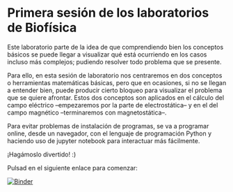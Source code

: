 # Primera sesión de los laboratorios de Biofísica

Este laboratorio parte de la idea de que comprendiendo bien los conceptos básicos se puede llegar a visualizar qué está ocurriendo en los casos incluso más complejos; pudiendo resolver todo problema que se presente.

Para ello, en esta sesión de laboratorio nos centraremos en dos conceptos o herramientas matemáticas básicas, pero que en ocasiones, si no se llegan a entender bien, puede producir cierto bloqueo para visualizar el problema que se quiere afrontar. Estos dos conceptos son aplicados en el cálculo del campo eléctrico –empezaremos por la parte de electrostática– y en el del campo magnético –terminaremos con magnetostática–.

Para evitar problemas de instalación de programas, se va a programar online, desde un navegador, con el lenguaje de programación Python y haciendo uso de jupyter notebook para interactuar más fácilmente.

¡Hagámoslo divertido! :)

Pulsad en el siguiente enlace para comenzar:

[![Binder](https://mybinder.org/badge.svg)](https://mybinder.org/v2/gh/sergiourjc/LabsBiofisica/master?filepath=Sesion1.ipynb)
